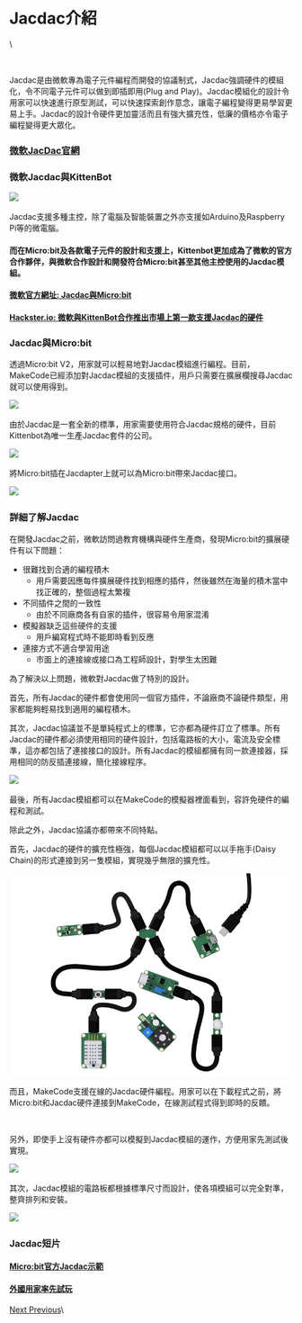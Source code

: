 # Jacdac介紹

\


<figure><img src="https://kittenbothk.readthedocs.io/en/latest/_images/modules.png" alt=""><figcaption></figcaption></figure>

Jacdac是由微軟專為電子元件編程而開發的協議制式，Jacdac強調硬件的模組化，令不同電子元件可以做到即插即用(Plug and Play)。Jacdac模組化的設計令用家可以快速進行原型測試，可以快速探索創作意念，讓電子編程變得更易學習更易上手。Jacdac的設計令硬件更加靈活而且有強大擴充性，低廉的價格亦令電子編程變得更大眾化。

### [微軟JacDac官網](https://microsoft.github.io/jacdac-docs/)

### 微軟Jacdac與KittenBot

![](https://kittenbothk.readthedocs.io/en/latest/_images/banner.png)

Jacdac支援多種主控，除了電腦及智能裝置之外亦支援如Arduino及Raspberry Pi等的微電腦。

#### 而在Micro:bit及各款電子元件的設計和支援上，Kittenbot更加成為了微軟的官方合作夥伴，與微軟合作設計和開發符合Micro:bit甚至其他主控使用的Jacdac模組。

#### [微軟官方網址: Jacdac與Micro:bit](https://medium.com/@jacdac/jacdac-for-makecode-and-the-micro-bit-887291d60f3c)

#### [Hackster.io: 微軟與KittenBot合作推出市場上第一款支援Jacdac的硬件](https://www.hackster.io/news/microsoft-kittenbot-launch-the-first-jacdac-standard-microcontroller-kits-and-software-apis-9faec87abe70)

### Jacdac與Micro:bit

透過Micro:bit V2，用家就可以輕易地對Jacdac模組進行編程。目前，MakeCode已經添加對Jacdac模組的支援插件，用戶只需要在擴展欄搜尋Jacdac就可以使用得到。

![](../.gitbook/assets/makecode1.gif)

由於Jacdac是一套全新的標準，用家需要使用符合Jacdac規格的硬件，目前Kittenbot為唯一生產Jacdac套件的公司。

![](https://kittenbothk.readthedocs.io/en/latest/_images/kit_full.png)

將Micro:bit插在Jacdapter上就可以為Micro:bit帶來Jacdac接口。

![](https://kittenbothk.readthedocs.io/en/latest/_images/jacdapter1.jpg)

### 詳細了解Jacdac

在開發Jacdac之前，微軟訪問過教育機構與硬件生產商，發現Micro:bit的擴展硬件有以下問題：

* 很難找到合適的編程積木
  * 用戶需要因應每件擴展硬件找到相應的插件，然後雖然在海量的積木當中找正確的，整個過程太繁複
* 不同插件之間的一致性
  * 由於不同廠商各有自家的插件，很容易令用家混淆
* 模擬器缺乏這些硬件的支援
  * 用戶編寫程式時不能即時看到反應
* 連接方式不適合學習用途
  * 市面上的連接線或接口為工程師設計，對學生太困難

為了解決以上問題，微軟對Jacdac做了特別的設計。

首先，所有Jacdac的硬件都會使用同一個官方插件，不論廠商不論硬件類型，用家都能夠輕易找到適用的編程積木。

其次，Jacdac協議並不是單純程式上的標準，它亦都為硬件訂立了標準。所有Jacdac的硬件都必須使用相同的硬件設計，包括電路板的大小，電流及安全標準，這亦都包括了連接接口的設計。所有Jacdac的模組都擁有同一款連接器，採用相同的防反插連接線，簡化接線程序。

![](https://kittenbothk.readthedocs.io/en/latest/_images/4.gif)

最後，所有Jacdac模組都可以在MakeCode的模擬器裡面看到，容許免硬件的編程和測試。

除此之外，Jacdac協議亦都帶來不同特點。

首先，Jacdac的硬件的擴充性極強，每個Jacdac模組都可以以手拖手(Daisy Chain)的形式連接到另一隻模組，實現幾乎無限的擴充性。

![](../.gitbook/assets/6.png)

而且，MakeCode支援在線的Jacdac硬件編程。用家可以在下載程式之前，將Micro:bit和Jacdac硬件連接到MakeCode，在線測試程式得到即時的反饋。

<figure><img src="../.gitbook/assets/makecode3.gif" alt=""><figcaption></figcaption></figure>

另外，即使手上沒有硬件亦都可以模擬到Jacdac模組的運作，方便用家先測試後實現。

![](../.gitbook/assets/makecode4.gif)

其次，Jacdac模組的電路板都根據標準尺寸而設計，使各項模組可以完全對準，整齊排列和安裝。

![](https://kittenbothk.readthedocs.io/en/latest/_images/breadboard.png)

### Jacdac短片

#### [Micro:bit官方Jacdac示範](https://www.youtube.com/watch?v=Jqn2YCUkWqk)

#### [外國用家率先試玩](https://www.youtube.com/watch?v=VMBNxTSGWsI)

[Next ](https://kittenbothk.readthedocs.io/en/latest/jacdac/kittenbotjacdac.html)[ Previous](https://kittenbothk.readthedocs.io/en/latest/jacdac/index.html)\
